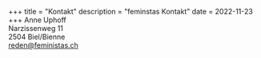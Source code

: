 +++
title = "Kontakt"
description = "feminstas Kontakt"
date = 2022-11-23
+++
Anne Uphoff  
Narzissenweg 11  
2504 Biel/Bienne  
[reden@feministas.ch](mailto:reden@feministas.ch)
